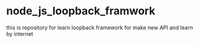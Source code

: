 # node_js_loopback_framwork
this is repository for learn loopback framework for make new API and learn by internet
